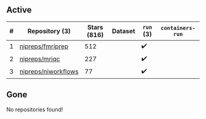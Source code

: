 ## Active
| # | Repository (3) | Stars (816) | Dataset | `run` (3) | `containers-run` |
| --- | --- | --- | --- | --- | --- |
| 1 | [nipreps/fmriprep](https://github.com/nipreps/fmriprep) | 512 |  | :heavy_check_mark: |  |
| 2 | [nipreps/mriqc](https://github.com/nipreps/mriqc) | 227 |  | :heavy_check_mark: |  |
| 3 | [nipreps/niworkflows](https://github.com/nipreps/niworkflows) | 77 |  | :heavy_check_mark: |  |

## Gone
No repositories found!
